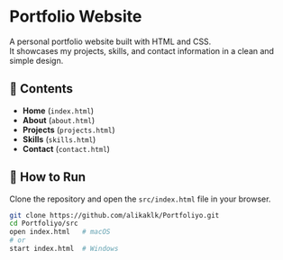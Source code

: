 # Portfolio Website

A personal portfolio website built with HTML and CSS.  
It showcases my projects, skills, and contact information in a clean and simple design.

## 📂 Contents
- **Home** (`index.html`)
- **About** (`about.html`)
- **Projects** (`projects.html`)
- **Skills** (`skills.html`)
- **Contact** (`contact.html`)

## 🚀 How to Run
Clone the repository and open the `src/index.html` file in your browser.

```bash
git clone https://github.com/alikaklk/Portfoliyo.git
cd Portfoliyo/src
open index.html   # macOS
# or
start index.html  # Windows
